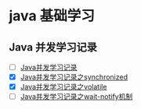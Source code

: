# java 基础学习

## Java 并发学习记录

- [ ] [Java并发学习记录](Java并发学习记录.md)
- [x] [Java并发学习记录之synchronized](Java并发学习记录之synchronized.md)
- [X] [Java并发学习记录之volatile](Java并发学习记录之volatile.md)
- [ ] [Java并发学习记录之wait-notify机制](Java并发学习记录之wait-notify机制.md)